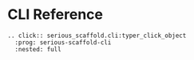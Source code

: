 # CLI Reference

```{eval-rst}
.. click:: serious_scaffold.cli:typer_click_object
  :prog: serious-scaffold-cli
  :nested: full
```
